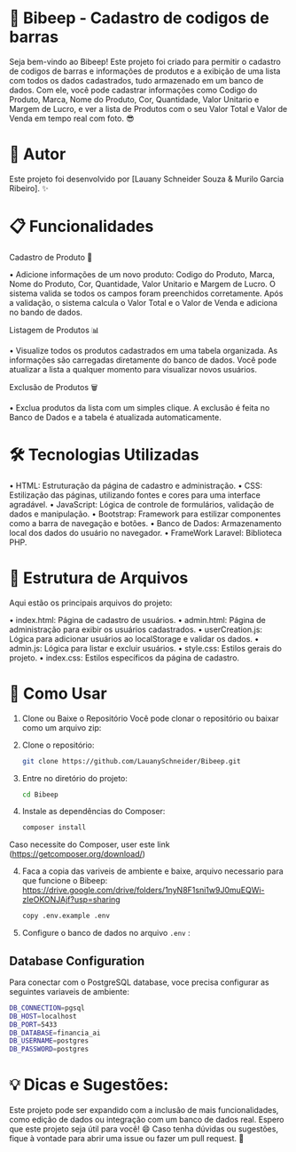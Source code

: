 # 🚀 Bibeep - Cadastro de codigos de barras
Seja bem-vindo ao Bibeep! Este projeto foi criado para permitir o cadastro de codigos de barras e informações de produtos e a exibição de uma lista com todos os dados cadastrados, tudo armazenado em um banco de dados. Com ele, você pode cadastrar informações como Codigo do Produto, Marca, Nome do Produto, Cor, Quantidade, Valor Unitario e Margem de Lucro, e ver a lista de Produtos com o seu Valor Total e Valor de Venda em tempo real com foto. 😎


# 👤 Autor
Este projeto foi desenvolvido por [Lauany Schneider Souza & Murilo Garcia Ribeiro]. ✨


# 📋 Funcionalidades
Cadastro de Produto 📝

• Adicione informações de um novo produto: Codigo do Produto, Marca, Nome do Produto, Cor, Quantidade, Valor Unitario e Margem de Lucro.
O sistema valida se todos os campos foram preenchidos corretamente.
Após a validação, o sistema calcula o Valor Total e o Valor de Venda e adiciona no bando de dados.


Listagem de Produtos 📊

• Visualize todos os produtos cadastrados em uma tabela organizada.
As informações são carregadas diretamente do banco de dados.
Você pode atualizar a lista a qualquer momento para visualizar novos usuários.

Exclusão de Produtos 🗑️

• Exclua produtos da lista com um simples clique.
A exclusão é feita no Banco de Dados e a tabela é atualizada automaticamente.


# 🛠️ Tecnologias Utilizadas
• HTML: Estruturação da página de cadastro e administração.
• CSS: Estilização das páginas, utilizando fontes e cores para uma interface agradável.
• JavaScript: Lógica de controle de formulários, validação de dados e manipulação.
• Bootstrap: Framework para estilizar componentes como a barra de navegação e botões.
• Banco de Dados: Armazenamento local dos dados do usuário no navegador.
• FrameWork Laravel: Biblioteca PHP.


# 📂 Estrutura de Arquivos
Aqui estão os principais arquivos do projeto:

• index.html: Página de cadastro de usuários.
• admin.html: Página de administração para exibir os usuários cadastrados.
• userCreation.js: Lógica para adicionar usuários ao localStorage e validar os dados.
• admin.js: Lógica para listar e excluir usuários.
• style.css: Estilos gerais do projeto.
• index.css: Estilos específicos da página de cadastro.


# 🚀 Como Usar
1. Clone ou Baixe o Repositório
Você pode clonar o repositório ou baixar como um arquivo zip:


1. Clone o repositório:
    ```bash
    git clone https://github.com/LauanySchneider/Bibeep.git
    ```

2. Entre no diretório do projeto:
    ```bash
    cd Bibeep
    ```

3. Instale as dependências do Composer:
    ```bash
    composer install
    ```

Caso necessite do Composer, user este link (https://getcomposer.org/download/)

4. Faca a copia das variveis de ambiente e baixe, arquivo necessario para que funcione o Bibeep:
https://drive.google.com/drive/folders/1nyN8F1sni1w9J0muEQWi-zIeOKONJAjf?usp=sharing


     ```bash
    copy .env.example .env
    ```


4. Configure o banco de dados no arquivo `.env` :

## Database Configuration
Para conectar com o PostgreSQL database, voce precisa configurar as seguintes  variaveis de ambiente:

```bash
DB_CONNECTION=pgsql
DB_HOST=localhost
DB_PORT=5433
DB_DATABASE=financia_ai
DB_USERNAME=postgres
DB_PASSWORD=postgres
   ```

  


# 💡 Dicas e Sugestões:

Este projeto pode ser expandido com a inclusão de mais funcionalidades, como edição de dados ou integração com um banco de dados real.
Espero que este projeto seja útil para você! 😄 Caso tenha dúvidas ou sugestões, fique à vontade para abrir uma issue ou fazer um pull request. 🙌